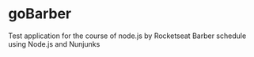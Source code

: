 # goBarber
Test application for the course of node.js by Rocketseat
Barber schedule using Node.js and Nunjunks
